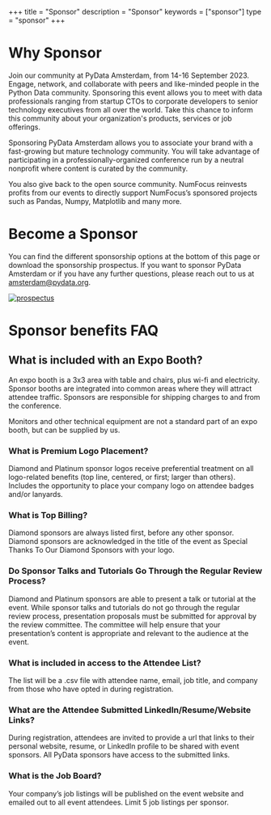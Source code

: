 +++
title = "Sponsor"
description = "Sponsor"
keywords = ["sponsor"]
type = "sponsor"
+++

# Why Sponsor

Join our community at PyData Amsterdam, from 14-16 September 2023. Engage, network, and collaborate with peers and like-minded people in the Python Data community. Sponsoring this event allows you to meet with data professionals ranging from startup CTOs to corporate developers to senior technology executives from all over the world. Take this chance to inform this community about your organization's products, services or job offerings.

Sponsoring PyData Amsterdam allows you to associate your brand with a fast-growing but mature technology community. You will take advantage of participating in a professionally-organized conference run by a neutral nonprofit where content is curated by the community.

You also give back to the open source community. NumFocus reinvests profits from our events to directly support NumFocus’s sponsored projects such as Pandas, Numpy, Matplotlib and many more.


# Become a Sponsor

You can find the different sponsorship options at the bottom of this page or download the sponsorship prospectus. 
If you want to sponsor PyData Amsterdam or if you have any further questions, please reach out to us at amsterdam@pydata.org. 

[![prospectus](/img/prospectus-cover.png)](/PyData-Amsterdam-2023-Sponsorship-Prospectus.pdf)


# Sponsor benefits FAQ

## What is included with an Expo Booth?
An expo booth is a 3x3 area with table and chairs, plus wi-fi and electricity.
Sponsor booths are integrated into common areas where they will attract attendee traffic. Sponsors
are responsible for shipping charges to and from the conference. 

Monitors and other technical equipment are not a standard part of an expo booth, but can be supplied by us.

### What is Premium Logo Placement?
Diamond and Platinum sponsor logos receive preferential treatment on all logo-related benefits (top
line, centered, or first; larger than others). Includes the opportunity to place your company logo on
attendee badges and/or lanyards.

### What is Top Billing?
Diamond sponsors are always listed first, before any other sponsor. Diamond sponsors are acknowledged in the
title of the event as Special Thanks To Our Diamond Sponsors with your logo.


### Do Sponsor Talks and Tutorials Go Through the Regular Review Process?
Diamond and Platinum sponsors are able to present a talk or tutorial at the event. While sponsor talks and
tutorials do not go through the regular review process, presentation proposals must be submitted for
approval by the review committee. The committee will help ensure that your presentation’s content is
appropriate and relevant to the audience at the event.

###  What is included in access to the Attendee List?
The list will be a .csv file with attendee name, email, job title, and company from those who have opted
in during registration.

### What are the Attendee Submitted LinkedIn/Resume/Website Links?
During registration, attendees are invited to provide a url that links to their personal website, resume,
or LinkedIn profile to be shared with event sponsors. All PyData sponsors have access to the
submitted links.


### What is the Job Board?
Your company’s job listings will be published on the event website and emailed out to all event
attendees. Limit 5 job listings per sponsor. 